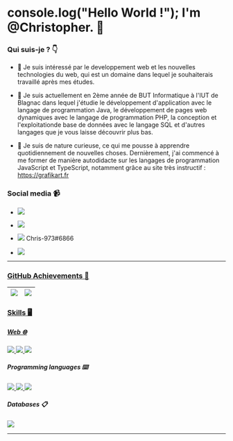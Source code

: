 # console.log("Hello World !"); I'm @Christopher. 👋

### Qui suis-je ? 👇

 - 👀 Je suis intéressé par le developpement web et les nouvelles technologies du web, qui est un domaine dans lequel je souhaiterais travaillé après mes études.
 
 - 🏫 Je suis actuellement en 2ème année de BUT Informatique à l'IUT de Blagnac dans lequel j'étudie le développement d'application avec le langage de programmation Java, le développement de pages web dynamiques avec le langage de programmation PHP, la conception et l'exploitationde base de données avec le langage SQL et d'autres langages que je vous laisse découvrir plus bas. 
 
 - 💞 Je suis de nature curieuse, ce qui me pousse à apprendre quotidiennement de nouvelles choses. Dernièrement, j'ai commencé à me former de manière autodidacte sur les langages de programmation JavaScript et TypeScript, notamment grâce au site très instructif : https://grafikart.fr

### Social media 📹

- <a href="https://github.com/Chris-973" > <img src="https://img.shields.io/badge/GitHub-100000?style=for-the-badge&logo=github&logoColor=white" /> </a>
- <a href="https://www.instagram.com/_chris.973/?hl=fr" > <img src="https://img.shields.io/badge/Instagram-E4405F?style=for-the-badge&logo=instagram&logoColor=white" /> </a>

- <img src="https://img.shields.io/badge/Discord-7289DA?style=for-the-badge&logo=discord&logoColor=white" /> Chris-973#6866
- <a href="https://www.linkedin.com/in/christopher-marie-angelique-0b9761252/"> <img src="https://img.shields.io/badge/LinkedIn-0077B5?style=for-the-badge&logo=linkedin&logoColor=white" />

<hr>

### GitHub Achievements 🍃

| <img align="center" src="https://github-readme-stats.vercel.app/api?username=Chris-973&show_icons=true&include_all_commits=true&theme=radical&hide_border=true" /> | <img align="center" src="https://github-readme-stats.vercel.app/api/top-langs/?username=Chris-973&layout=compact&theme=radical&hide_border=true" /> |
| ------------- | ------------- |

### Skills 🖥️

##### Web 🌐

<a href="#" ><img src="https://img.shields.io/badge/HTML-239120?style=for-the-badge&logo=html5&logoColor=white" /> </a> <a href="#" ><img src="https://img.shields.io/badge/CSS-239120?&style=for-the-badge&logo=css3&logoColor=white" /> </a> <a href="#" ><img src="https://img.shields.io/badge/JavaScript-323330?style=for-the-badge&logo=javascript&logoColor=F7DF1E" /> </a>

##### Programming languages ⌨️

<a href="#"><img src="https://img.shields.io/badge/Python-14354C?style=for-the-badge&logo=python&logoColor=white" /> </a> <a href="#"><img src="https://img.shields.io/badge/Java-ED8B00?style=for-the-badge&logo=java&logoColor=white" /> </a> <a href="#"><img src="https://img.shields.io/badge/C-00599C?style=for-the-badge&logo=c&logoColor=white" /> </a>

##### Databases 📋

<a href="#"> <img src="https://img.shields.io/badge/mysql-%2300f.svg?style=for-the-badge&logo=mysql&logoColor=white" /> </a>

<hr>
